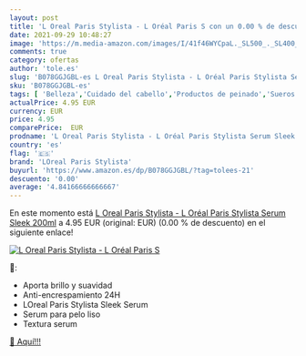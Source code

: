 ```yaml
---
layout: post
title: 'L Oreal Paris Stylista - L Oréal Paris S con un 0.00 % de descuento'
date: 2021-09-29 10:48:27
image: 'https://m.media-amazon.com/images/I/41f46WYCpaL._SL500_._SL400_.jpg'
comments: true
category: ofertas
author: 'tole.es'
slug: 'B078GGJGBL-es L Oreal Paris Stylista - L Oréal Paris Stylista Serum...'
sku: 'B078GGJGBL-es'
tags: [ 'Belleza','Cuidado del cabello','Productos de peinado','Sueros de pelo','loreal paris stylista','oréal', ]
actualPrice: 4.95 EUR
currency: EUR
price: 4.95
comparePrice:  EUR
prodname: 'L Oreal Paris Stylista - L Oréal Paris Stylista Serum Sleek 200ml'
country: 'es'
flag: '🇪🇸'
brand: 'LOreal Paris Stylista'
buyurl: 'https://www.amazon.es/dp/B078GGJGBL/?tag=tolees-21'
descuento: '0.00'
average: '4.84166666666667'
---
```


En este momento está [L Oreal Paris Stylista - L Oréal Paris Stylista Serum Sleek 200ml](https://www.amazon.es/dp/B078GGJGBL/?tag=tolees-21) a 4.95 EUR (original:  EUR) (0.00 %  de descuento) en el siguiente enlace!

[![L Oreal Paris Stylista - L Oréal Paris S](https://m.media-amazon.com/images/I/41f46WYCpaL._SL500_._SL400_.jpg)](https://www.amazon.es/dp/B078GGJGBL/?tag=tolees-21)

🔎:

- Aporta brillo y suavidad
- Anti-encrespamiento 24H
- LOreal Paris Stylista Sleek Serum
- Serum para pelo liso
- Textura serum

[🛒 Aquí!!!](https://www.amazon.es/dp/B078GGJGBL/?tag=tolees-21)
